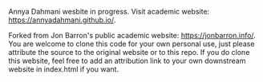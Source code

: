 Annya Dahmani wesbite in progress. Visit academic website: https://annyadahmani.github.io/.

Forked from Jon Barron's public academic website: https://jonbarron.info/. You are welcome to clone this code for your own personal use, just please attribute the source to the original website or to this repo. If you do clone this website, feel free to add an attribution link to your own downstream website in index.html if you want.
